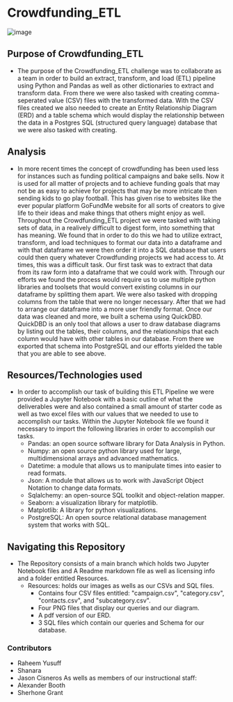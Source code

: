 # Crowdfunding_ETL

![image](https://github.com/cisnerosjp/Crowdfunding_ETL/assets/97692681/200880e8-1f5d-438b-91f6-520934437b09)


## Purpose of Crowdfunding_ETL
- The purpose of the Crowdfunding_ETL challenge was to collaborate as a team in order to build an extract, transform, and load (ETL) pipeline using Python and Pandas as well as other dictionaries to extract and transform data. From there we were also tasked with creating comma-seperated value (CSV) files with the transformed data. With the CSV files created we also needed to create an Entity Relationship Diagram (ERD) and a table schema which would display the relationship between the data in a Postgres SQL (structured query language) database that we were also tasked with creating. 

## Analysis 
- In more recent times the concept of crowdfunding has been used less for instances such as funding political campaigns and bake sells. Now it is used for all matter of projects and to achieve funding goals that may not be as easy to achieve for projects that may be more intricate then sending kids to go play football. This has given rise to websites like the ever popular platform GoFundMe website for all sorts of creators to give life to their ideas and make things that others might enjoy as well. Throughout the Crowdfunding_ETL project we were tasked with taking sets of data, in a realively difficult to digest form, into something that has meaning. We found that in order to do this we had to utilize extract, transform, and load techniques to format our data into a dataframe and with that dataframe we were then order it into a SQL database that users could then query whatever Crowdfunding projects we had access to. At times, this was a difficult task. Our first task was to extract that data from its raw form into a dataframe that we could work with. Through our efforts we found the process would require us to use multiple python libraries and toolsets that would convert existing columns in our dataframe by splitting them apart. We were also tasked with dropping columns from the table that were no longer necessary. After that we had to arrange our dataframe into a more user friendly format. Once our data was cleaned and more, we built a schema using QuickDBD. QuickDBD is an only tool that allows a user to draw database diagrams by listing out the tables, their columns, and the relationships that each column would have with other tables in our database. From there we exported that schema into PostgreSQL and our efforts yielded the table that you are able to see above.

## Resources/Technologies used 
- In order to accomplish our task of building this ETL Pipeline we were provided a Jupyter Notebook with a basic outline of what the deliverables were and also contained a small amount of starter code as well as two excel files with our values that we needed to use to accomplish our tasks. Within the Jupyter Notebook file we found it necessary to import the following libraries in order to accomplish our tasks.
  - Pandas: an open source software library for Data Analysis in Python.
  - Numpy: an open source python library used for large, multidimensional arrays and advanced mathematics.
  - Datetime: a module that allows us to manipulate times into easier to read formats.
  - Json: A module that allows us to work with JavaScript Object Notation to change data formats.
  - Sqlalchemy: an open-source SQL toolkit and object-relation mapper.
  - Seaborn: a visualization library for matplotlib.
  - Matplotlib: A library for python visualizations.
  - PostgreSQL: An open source relational database management system that works with SQL.
 

## Navigating this Repository
- The Repository consists of a main branch which holds two Jupyter Notebook files and A Readme markdown file as well as licensing info and a folder entitled Resources.
  - Resources: holds our images as wells as our CSVs and SQL files.
    - Contains four CSV files entitled: "campaign.csv", "category.csv", "contacts.csv", and "subcategory.csv".
    - Four PNG files that display our queries and our diagram.
    - A pdf version of our ERD.
    - 3 SQL files which contain our queries and Schema for our database.

### Contributors
- Raheem Yusuff
- Shanara
- Jason Cisneros
As wells as members of our instructional staff:
- Alexander Booth
- Sherhone Grant
